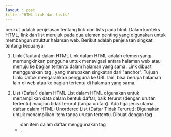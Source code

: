 ```yaml
---
layout : post
title :"HTML link dan lists"
---
```


berikut adalah penjelasan tentang link dan lists pada html.
Dalam konteks HTML, link dan list merujuk pada dua elemen penting yang digunakan untuk membangun struktur halaman web. Berikut adalah penjelasan singkat tentang keduanya:

1. Link (Tautan) dalam HTML
    Link dalam HTML adalah elemen yang memungkinkan pengguna untuk menavigasi antara halaman web atau menuju ke bagian tertentu dalam halaman yang sama. Link dibuat menggunakan tag <a>, yang merupakan singkatan dari "anchor".
    Tujuan Link: Untuk mengarahkan pengguna ke URL lain, bisa berupa halaman lain di web atau ke bagian tertentu di halaman yang sama.
    
2. List (Daftar) dalam HTML
    List dalam HTML digunakan untuk menampilkan data dalam bentuk daftar, baik terurut (dengan urutan tertentu) maupun tidak terurut (tanpa urutan). Ada tiga jenis utama daftar dalam HTML:
    Unordered List (Daftar Tidak Terurut): Digunakan untuk menampilkan item tanpa urutan tertentu. Dibuat dengan tag <ul> dan item dalam daftar menggunakan tag <li>.
    